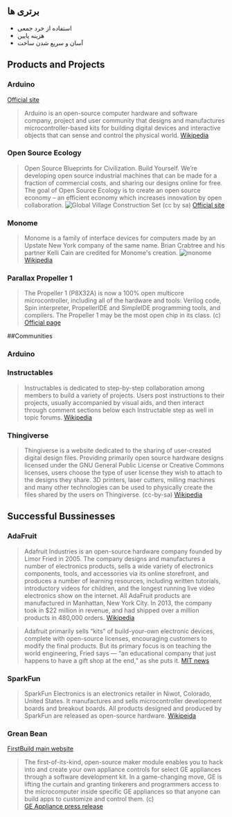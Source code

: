 ## برتری ها
- استفاده از خرد جمعی
- هزینه پایین
- آسان و سریع شدن ساخت

## Products and Projects

### Arduino
[Official site](http://arduino.cc)
> Arduino is an open-source computer hardware and software company, project and user community that designs and manufactures microcontroller-based kits for building digital devices and interactive objects that can sense and control the physical world. [Wikipedia](https://en.wikipedia.org/wiki/Arduino)

### Open Source Ecology
> Open Source Blueprints for Civilization. Build Yourself.
We’re developing open source industrial machines that can be made for a fraction of commercial costs, and sharing our designs online for free. The goal of Open Source Ecology is to create an open source economy – an efficient economy which increases innovation by open collaboration.
![Global Village Construction Set](http://opensourceecology.org/wp-content/uploads/2014/02/gvcs-all-50.jpg) (cc by sa) [Official site](http://opensourceecology.org/)

### Monome
> Monome is a family of interface devices for computers made by an Upstate New York company of the same name. Brian Crabtree and his partner Kelli Cain are credited for Monome's creation. ![monome](https://upload.wikimedia.org/wikipedia/commons/3/36/Monome-family-stretta-20110321.jpg)
[Wikipedia](https://en.wikipedia.org/wiki/Monome)

### Parallax Propeller 1
> The Propeller 1 (P8X32A) is now a 100% open multicore microcontroller, including all of the hardware and tools: Verilog code, Spin interpreter, PropellerIDE and SimpleIDE programming tools, and compilers. The Propeller 1 may be the most open chip in its class.
(c) [Official page](https://www.parallax.com/microcontrollers/propeller-1-open-source)

##Communities

### Arduino

### Instructables
> Instructables is dedicated to step-by-step collaboration among members to build a variety of projects. Users post instructions to their projects, usually accompanied by visual aids, and then interact through comment sections below each Instructable step as well in topic forums. [Wikipedia](https://en.wikipedia.org/wiki/Instructables)

### Thingiverse
> Thingiverse is a website dedicated to the sharing of user-created digital design files. Providing primarily open source hardware designs licensed under the GNU General Public License or Creative Commons licenses, users choose the type of user license they wish to attach to the designs they share. 3D printers, laser cutters, milling machines and many other technologies can be used to physically create the files shared by the users on Thingiverse. (cc-by-sa) [Wikipedia](https://en.wikipedia.org/wiki/Thingiverse)


## Successful Bussinesses
### AdaFruit
> Adafruit Industries is an open-source hardware company founded by Limor Fried in 2005. The company designs and manufactures a number of electronics products, sells a wide variety of electronics components, tools, and accessories via its online storefront, and produces a number of learning resources, including written tutorials, introductory videos for children, and the longest running live video electronics show on the internet. All AdaFruit products are manufactured in Manhattan, New York City. In 2013, the company took in $22 million in revenue, and had shipped over a million products in 480,000 orders. [Wikipedia](https://en.wikipedia.org/wiki/Adafruit_Industries)

> Adafruit primarily sells “kits” of build-your-own electronic devices, complete with open-source licenses, encouraging customers to modify the final products. But its primary focus is on teaching the world engineering, Fried says — “an educational company that just happens to have a gift shop at the end,” as she puts it. [MIT news](http://news.mit.edu/2013/limor-fried-adafruit-0531 "MIT alumna Limor Fried has become a pioneer of the ‘maker movement’ with her multimillion-dollar company.")

### SparkFun
> SparkFun Electronics is an electronics retailer in Niwot, Colorado, United States. It manufactures and sells microcontroller development boards and breakout boards. All products designed and produced by SparkFun are released as open-source hardware. [Wikipeida](https://en.wikipedia.org/wiki/SparkFun_Electronics)

### Grean Bean
[FirstBuild main website](https://firstbuild.com/)

> The first-of-its-kind, open-source maker module enables you to hack into and create your own appliance controls for select GE appliances through a software development kit. In a game-changing move, GE is lifting the curtain and granting tinkerers and programmers access to the microcomputer inside specific GE appliances so that anyone can build apps to customize and control them. (c)  
[GE Appliance press release](http://pressroom.geappliances.com/news/new-maker-module-hacks-into-ge-appliances-to-cook-up-innovation "FirstBuild™’s New Green Bean Lets You Reprogram and Customize Your Kitchen Appliance Controls")
